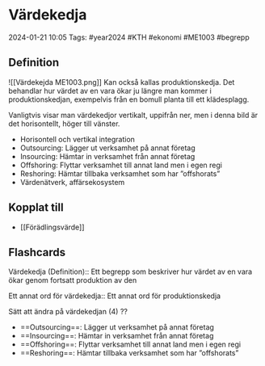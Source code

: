 # Värdekedja

2024-01-21 10:05
Tags: #year2024 #KTH #ekonomi #ME1003 #begrepp

## Definition

![[Värdekejda ME1003.png]]
Kan också kallas produktionskedja. Det behandlar hur värdet av en vara ökar ju längre man kommer i produktionskedjan, exempelvis från en bomull planta till ett klädesplagg.

Vanligtvis visar man värdekedjor vertikalt, uppifrån ner, men i denna bild är det horisontellt, höger till vänster.

- Horisontell och vertikal integration
- Outsourcing: Lägger ut verksamhet på annat företag
- Insourcing: Hämtar in verksamhet från annat företag
- Offshoring: Flyttar verksamhet till annat land men i egen regi
- Reshoring: Hämtar tillbaka verksamhet som har ”offshorats”
- Värdenätverk, affärsekosystem

## Kopplat till

- [[Förädlingsvärde]]

## Flashcards

Värdekedja (Definition):: Ett begrepp som beskriver hur värdet av en vara ökar genom fortsatt produktion av den
<!--SR:!2024-02-08,8,250!2024-02-09,10,270-->

Ett annat ord för värdekedja:: Ett annat ord för produktionskedja
<!--SR:!2024-02-15,16,292!2024-02-15,16,290-->

Sätt att ändra på värdekedjan (4)
??
- ==Outsourcing==: Lägger ut verksamhet på annat företag
- ==Insourcing==: Hämtar in verksamhet från annat företag
- ==Offshoring==: Flyttar verksamhet till annat land men i egen regi
- ==Reshoring==: Hämtar tillbaka verksamhet som har ”offshorats”
<!--SR:!2024-02-07,5,239!2024-02-07,4,277-->
